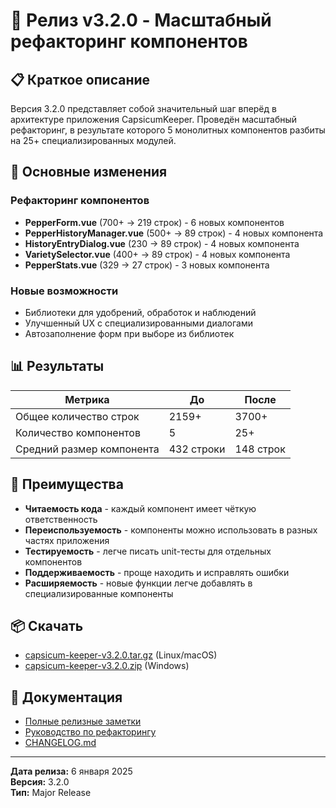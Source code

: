 # 🎉 Релиз v3.2.0 - Масштабный рефакторинг компонентов

## 📋 Краткое описание

Версия 3.2.0 представляет собой значительный шаг вперёд в архитектуре приложения CapsicumKeeper. Проведён масштабный рефакторинг, в результате которого 5 монолитных компонентов разбиты на 25+ специализированных модулей.

## 🔧 Основные изменения

### Рефакторинг компонентов

- **PepperForm.vue** (700+ → 219 строк) - 6 новых компонентов
- **PepperHistoryManager.vue** (500+ → 89 строк) - 4 новых компонента
- **HistoryEntryDialog.vue** (230 → 89 строк) - 4 новых компонента
- **VarietySelector.vue** (400+ → 89 строк) - 4 новых компонента
- **PepperStats.vue** (329 → 27 строк) - 3 новых компонента

### Новые возможности

- Библиотеки для удобрений, обработок и наблюдений
- Улучшенный UX с специализированными диалогами
- Автозаполнение форм при выборе из библиотек

## 📊 Результаты

| Метрика                   | До         | После     |
| ------------------------- | ---------- | --------- |
| Общее количество строк    | 2159+      | 3700+     |
| Количество компонентов    | 5          | 25+       |
| Средний размер компонента | 432 строки | 148 строк |

## 🚀 Преимущества

- **Читаемость кода** - каждый компонент имеет чёткую ответственность
- **Переиспользуемость** - компоненты можно использовать в разных частях приложения
- **Тестируемость** - легче писать unit-тесты для отдельных компонентов
- **Поддерживаемость** - проще находить и исправлять ошибки
- **Расширяемость** - новые функции легче добавлять в специализированные компоненты

## 📦 Скачать

- [capsicum-keeper-v3.2.0.tar.gz](https://github.com/lowdog136/CapsicumKeeperApp/releases/download/v3.2.0/capsicum-keeper-v3.2.0.tar.gz) (Linux/macOS)
- [capsicum-keeper-v3.2.0.zip](https://github.com/lowdog136/CapsicumKeeperApp/releases/download/v3.2.0/capsicum-keeper-v3.2.0.zip) (Windows)

## 📝 Документация

- [Полные релизные заметки](RELEASE_NOTES_v3.2.0.md)
- [Руководство по рефакторингу](REFACTORING_GUIDE.md)
- [CHANGELOG.md](CHANGELOG.md)

---

**Дата релиза:** 6 января 2025  
**Версия:** 3.2.0  
**Тип:** Major Release
